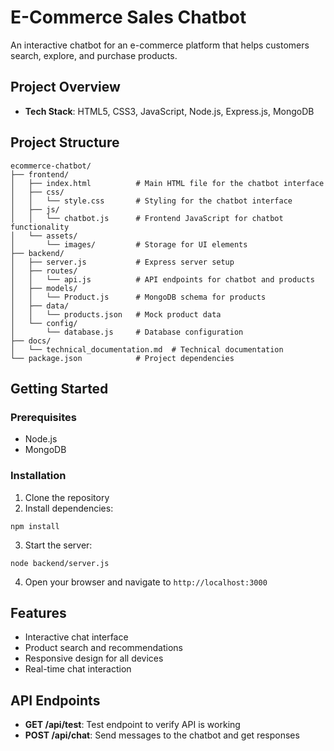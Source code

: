 # E-Commerce Sales Chatbot

An interactive chatbot for an e-commerce platform that helps customers search, explore, and purchase products.

## Project Overview

- **Tech Stack**: HTML5, CSS3, JavaScript, Node.js, Express.js, MongoDB

## Project Structure

```
ecommerce-chatbot/
├── frontend/
│   ├── index.html          # Main HTML file for the chatbot interface
│   ├── css/
│   │   └── style.css       # Styling for the chatbot interface
│   ├── js/
│   │   └── chatbot.js      # Frontend JavaScript for chatbot functionality
│   └── assets/
│       └── images/         # Storage for UI elements
├── backend/
│   ├── server.js           # Express server setup
│   ├── routes/
│   │   └── api.js          # API endpoints for chatbot and products
│   ├── models/
│   │   └── Product.js      # MongoDB schema for products
│   ├── data/
│   │   └── products.json   # Mock product data
│   └── config/
│       └── database.js     # Database configuration
├── docs/
│   └── technical_documentation.md  # Technical documentation
└── package.json            # Project dependencies
```

## Getting Started

### Prerequisites

- Node.js
- MongoDB

### Installation

1. Clone the repository
2. Install dependencies:

```
npm install
```

3. Start the server:

```
node backend/server.js
```

4. Open your browser and navigate to `http://localhost:3000`

## Features

- Interactive chat interface
- Product search and recommendations
- Responsive design for all devices
- Real-time chat interaction

## API Endpoints

- **GET /api/test**: Test endpoint to verify API is working
- **POST /api/chat**: Send messages to the chatbot and get responses



